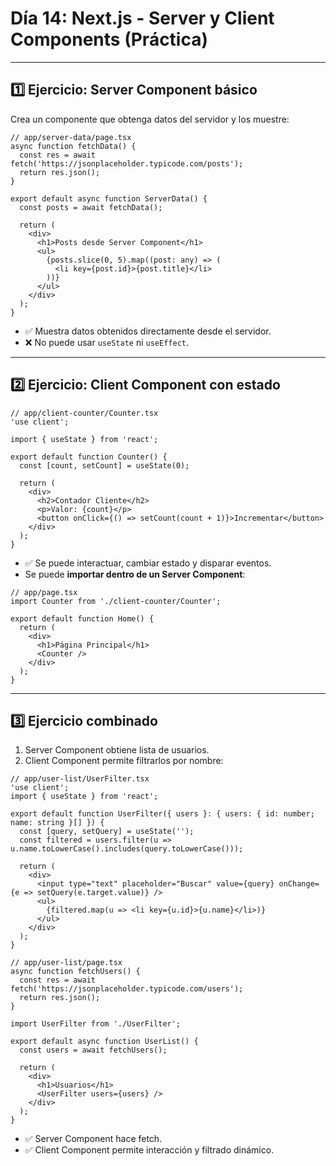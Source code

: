 # Día 14: Next.js - Server y Client Components (Práctica)

---

## 1️⃣ Ejercicio: Server Component básico

Crea un componente que obtenga datos del servidor y los muestre:

```tsx
// app/server-data/page.tsx
async function fetchData() {
  const res = await fetch('https://jsonplaceholder.typicode.com/posts');
  return res.json();
}

export default async function ServerData() {
  const posts = await fetchData();

  return (
    <div>
      <h1>Posts desde Server Component</h1>
      <ul>
        {posts.slice(0, 5).map((post: any) => (
          <li key={post.id}>{post.title}</li>
        ))}
      </ul>
    </div>
  );
}
```

- ✅ Muestra datos obtenidos directamente desde el servidor.
- ❌ No puede usar `useState` ni `useEffect`.

---

## 2️⃣ Ejercicio: Client Component con estado

```tsx
// app/client-counter/Counter.tsx
'use client';

import { useState } from 'react';

export default function Counter() {
  const [count, setCount] = useState(0);

  return (
    <div>
      <h2>Contador Cliente</h2>
      <p>Valor: {count}</p>
      <button onClick={() => setCount(count + 1)}>Incrementar</button>
    </div>
  );
}
```

- ✅ Se puede interactuar, cambiar estado y disparar eventos.
- Se puede **importar dentro de un Server Component**:

```tsx
// app/page.tsx
import Counter from './client-counter/Counter';

export default function Home() {
  return (
    <div>
      <h1>Página Principal</h1>
      <Counter />
    </div>
  );
}
```

---

## 3️⃣ Ejercicio combinado

1. Server Component obtiene lista de usuarios.
2. Client Component permite filtrarlos por nombre:

```tsx
// app/user-list/UserFilter.tsx
'use client';
import { useState } from 'react';

export default function UserFilter({ users }: { users: { id: number; name: string }[] }) {
  const [query, setQuery] = useState('');
  const filtered = users.filter(u => u.name.toLowerCase().includes(query.toLowerCase()));

  return (
    <div>
      <input type="text" placeholder="Buscar" value={query} onChange={e => setQuery(e.target.value)} />
      <ul>
        {filtered.map(u => <li key={u.id}>{u.name}</li>)}
      </ul>
    </div>
  );
}
```

```tsx
// app/user-list/page.tsx
async function fetchUsers() {
  const res = await fetch('https://jsonplaceholder.typicode.com/users');
  return res.json();
}

import UserFilter from './UserFilter';

export default async function UserList() {
  const users = await fetchUsers();

  return (
    <div>
      <h1>Usuarios</h1>
      <UserFilter users={users} />
    </div>
  );
}
```

- ✅ Server Component hace fetch.
- ✅ Client Component permite interacción y filtrado dinámico.


